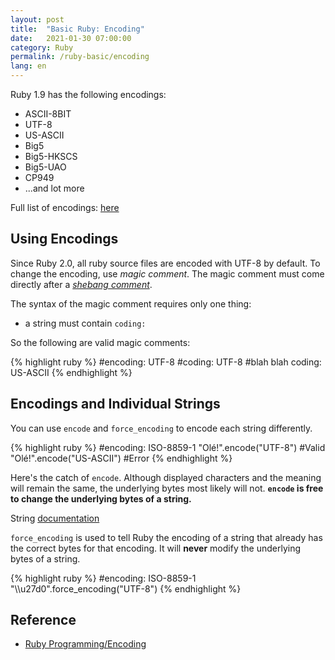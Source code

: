 ```yaml
---
layout: post
title:  "Basic Ruby: Encoding"
date:   2021-01-30 07:00:00
category: Ruby
permalink: /ruby-basic/encoding
lang: en
---
```


Ruby 1.9 has the following encodings:

-   ASCII-8BIT
-   UTF-8
-   US-ASCII
-   Big5
-   Big5-HKSCS
-   Big5-UAO
-   CP949
-   ...and lot more

Full list of encodings: [here](https://en.wikibooks.org/wiki/Ruby_Programming/Encoding)

## Using Encodings

Since Ruby 2.0, all ruby source files are encoded with UTF-8 by default. To change the encoding, use _magic comment_. The magic comment must come directly after a _[shebang comment](https://en.wikipedia.org/wiki/Shebang_(Unix))_.

The syntax of the magic comment requires only one thing:

-   a string must contain `coding:`

So the following are valid magic comments:

{% highlight ruby %}
#encoding: UTF-8
#coding: UTF-8
#blah blah coding: US-ASCII
{% endhighlight %}

## Encodings and Individual Strings

You can use `encode` and `force_encoding` to encode each string differently.

{% highlight ruby %}
#encoding: ISO-8859-1
"Olé!".encode("UTF-8") #Valid
"Olé!".encode("US-ASCII") #Error
{% endhighlight %}

Here's the catch of `encode`. Although displayed characters and the meaning will remain the same, the underlying bytes most likely will not. **`encode` is free to change the underlying bytes of a string.**

String [documentation](https://ruby-doc.org/core-1.9.3/String.html#method-i-encode%7C)

`force_encoding` is used to tell Ruby the encoding of a string that already has the correct bytes for that encoding. It will **never** modify the underlying bytes of a string.

{% highlight ruby %}
#encoding: ISO-8859-1
"\\\\u27d0".force_encoding("UTF-8")
{% endhighlight %}

## Reference
- [Ruby Programming/Encoding](https://en.wikibooks.org/wiki/Ruby_Programming/Encoding)